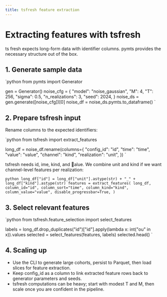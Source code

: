 ```yaml
---
title: tsfresh feature extraction
---
```


# Extracting features with tsfresh

ts fresh expects long-form data with identifier columns. pymts provides the necessary structure out of the box.

## 1. Generate sample data

`python
from pymts import Generator

gen = Generator()
noise_cfg = {
    "model": "noise_gaussian",
    "M": 4,
    "T": 256,
    "sigma": 0.5,
    "n_realizations": 3,
    "seed": 2024,
}
noise_ds = gen.generate([noise_cfg])[0]
noise_df = noise_ds.pymts.to_dataframe()
`

## 2. Prepare tsfresh input

Rename columns to the expected identifiers:

`python
from tsfresh import extract_features

long_df = noise_df.rename(columns={
    "config_id": "id",
    "time": "time",
    "value": "value",
    "channel": "kind",
    "realization": "unit",
})
`

tsfresh needs id, 	ime, kind, and alue. We combine unit and kind if we want channel-level features per realization:

`python
long_df["id"] = long_df["unit"].astype(str) + "_" + long_df["kind"].astype(str)
features = extract_features(
    long_df,
    column_id="id",
    column_sort="time",
    column_kind="kind",
    column_value="value",
    disable_progressbar=True,
)
`

## 3. Select relevant features

`python
from tsfresh.feature_selection import select_features

labels = long_df.drop_duplicates("id")["id"].apply(lambda x: int("ou" in x)).values
selected = select_features(features, labels)
selected.head()
`

## 4. Scaling up

- Use the CLI to generate large cohorts, persist to Parquet, then load slices for feature extraction.
- Keep config_id as a column to link extracted feature rows back to generator parameters and seeds.
- tsfresh computations can be heavy; start with modest T and M, then scale once you are confident in the pipeline.
